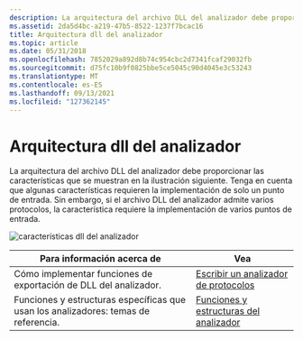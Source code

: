 ```yaml
---
description: La arquitectura del archivo DLL del analizador debe proporcionar las características que se muestran en la ilustración siguiente.
ms.assetid: 2da5d4bc-a219-47b5-8522-1237f7bcac16
title: Arquitectura dll del analizador
ms.topic: article
ms.date: 05/31/2018
ms.openlocfilehash: 7852029a892d8b74c954cbc2d7341fcaf29032fb
ms.sourcegitcommit: d75fc10b9f0825bbe5ce5045c90d4045e3c53243
ms.translationtype: MT
ms.contentlocale: es-ES
ms.lasthandoff: 09/13/2021
ms.locfileid: "127362145"
---
```

# <a name="parser-dll-architecture"></a>Arquitectura dll del analizador

La arquitectura del archivo DLL del analizador debe proporcionar las características que se muestran en la ilustración siguiente. Tenga en cuenta que algunas características requieren la implementación de solo un punto de entrada. Sin embargo, si el archivo DLL del analizador admite varios protocolos, la característica requiere la implementación de varios puntos de entrada.

![características dll del analizador](images/parserarchitecture1.png)



| Para información acerca de                                                  | Vea                                                                    |
|------------------------------------------------------------------------|------------------------------------------------------------------------|
| Cómo implementar funciones de exportación de DLL del analizador.                          | [Escribir un analizador de protocolos](writing-a-protocol-parser.md)             |
| Funciones y estructuras específicas que usan los analizadores: temas de referencia. | [Funciones y estructuras del analizador](parser-functions-and-structures.md) |



 

 

 



